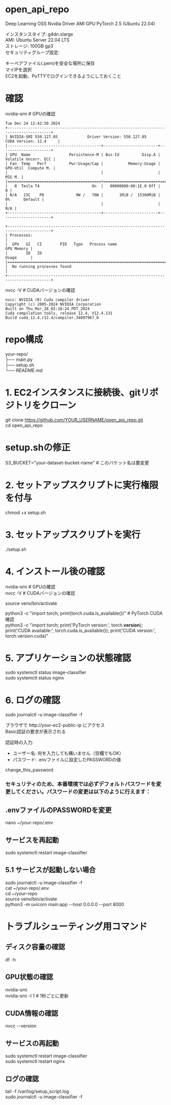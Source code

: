 # open_api_repo


Deep Learning OSS Nvidia Driver AMI GPU PyTorch 2.5 (Ubuntu 22.04)  

インスタンスタイプ: g4dn.xlarge  
AMI: Ubuntu Server 22.04 LTS  
ストレージ: 100GB gp3  
セキュリティグループ設定:  


キーペアファイル(.pem)を安全な場所に保存  
マイIPを選択  
EC2を起動、PuTTYでログインできるようにしておくこと  



# 確認
nvidia-smi  # GPUの確認  

```
Tue Dec 24 12:42:50 2024
+-----------------------------------------------------------------------------------------+
| NVIDIA-SMI 550.127.05             Driver Version: 550.127.05     CUDA Version: 12.4     |
|-----------------------------------------+------------------------+----------------------+
| GPU  Name                 Persistence-M | Bus-Id          Disp.A | Volatile Uncorr. ECC |
| Fan  Temp   Perf          Pwr:Usage/Cap |           Memory-Usage | GPU-Util  Compute M. |
|                                         |                        |               MIG M. |
|=========================================+========================+======================|
|   0  Tesla T4                       On  |   00000000:00:1E.0 Off |                    0 |
| N/A   23C    P8              9W /   70W |       1MiB /  15360MiB |      0%      Default |
|                                         |                        |                  N/A |
+-----------------------------------------+------------------------+----------------------+

+-----------------------------------------------------------------------------------------+
| Processes:                                                                              |
|  GPU   GI   CI        PID   Type   Process name                              GPU Memory |
|        ID   ID                                                               Usage      |
|=========================================================================================|
|  No running processes found                                                             |
+-----------------------------------------------------------------------------------------+
```



nvcc -V     # CUDAバージョンの確認  

```
nvcc: NVIDIA (R) Cuda compiler driver
Copyright (c) 2005-2024 NVIDIA Corporation
Built on Thu_Mar_28_02:18:24_PDT_2024
Cuda compilation tools, release 12.4, V12.4.131
Build cuda_12.4.r12.4/compiler.34097967_0
```



# repo構成

your-repo/  
├── main.py  
├── setup.sh  
└── README.md  

# 1. EC2インスタンスに接続後、gitリポジトリをクローン
git clone https://github.com/YOUR_USERNAME/open_api_repo.git  
cd open_api_repo  

# setup.shの修正

S3_BUCKET="your-dataset-bucket-name"  # このバケット名は要変更


# 2. セットアップスクリプトに実行権限を付与
chmod +x setup.sh  

# 3. セットアップスクリプトを実行
./setup.sh  

# 4. インストール後の確認
nvidia-smi  # GPUの確認  
nvcc -V     # CUDAバージョンの確認  



source venv/bin/activate


python3 -c "import torch; print(torch.cuda.is_available())"  # PyTorch CUDA確認  
python3 -c "import torch; print('PyTorch version:', torch.__version__); print('CUDA available:', torch.cuda.is_available()); print('CUDA version:', torch.version.cuda)"  

# 5. アプリケーションの状態確認
sudo systemctl status image-classifier  
sudo systemctl status nginx  

# 6. ログの確認
sudo journalctl -u image-classifier -f  

ブラウザで http://your-ec2-public-ip にアクセス  
Basic認証の要求が表示される  


認証時の入力:  
- ユーザー名: 何を入力しても構いません（空欄でもOK）  
- パスワード: .envファイルに設定したPASSWORDの値  

change_this_password  



### セキュリティのため、本番環境では必ずデフォルトパスワードを変更してください。パスワードの変更は以下のように行えます：


## .envファイルのPASSWORDを変更
nano ~/your-repo/.env  

## サービスを再起動
sudo systemctl restart image-classifier  



## 5.1 サービスが起動しない場合
sudo journalctl -u image-classifier -f  
cat ~/your-repo/.env  
cd ~/your-repo  
source venv/bin/activate  
python3 -m uvicorn main:app --host 0.0.0.0 --port 8000  



# トラブルシューティング用コマンド



## ディスク容量の確認
df -h  

## GPU状態の確認
nvidia-smi  
nvidia-smi -l 1  # 1秒ごとに更新  

## CUDA情報の確認 
nvcc --version  

## サービスの再起動
sudo systemctl restart image-classifier  
sudo systemctl restart nginx  

## ログの確認
tail -f /var/log/setup_script.log  
sudo journalctl -u image-classifier -f  

